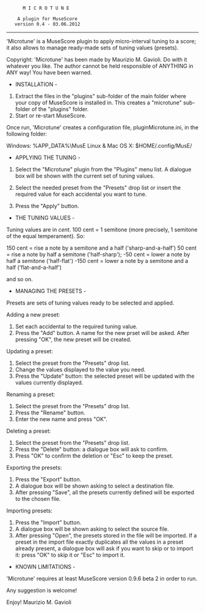           M I C R O T U N E

        A plugin for MuseScore
       version 0.4 - 03.06.2012

---

'Microtune' is a MuseScore plugin to apply micro-interval tuning to a score;
it also allows to manage ready-made sets of tuning values (presets).

Copyright: 'Microtune' has been made by Maurizio M. Gavioli.
    Do with it whatever you like. The author cannot be held responsible of
    ANYTHING in ANY way! You have been warned.


 - INSTALLATION -

1) Extract the files in the "plugins" sub-folder of the main folder where your
    copy of MuseScore is installed in. This creates a "microtune" sub-folder of
    the "plugins" folder.
2) Start or re-start MuseScore.

Once run, 'Microtune' creates a configuration file, pluginMicrotune.ini, in the
following folder:

Windows:			%APP_DATA%\MusE
Linux & Mac OS X:	$HOME/.config/MusE/


 - APPLYING THE TUNING -

1) Select the "Microtune" plugin from the "Plugins" menu list.
    A dialogue box will be shown with the current set of tuning values.

2) Select the needed preset from the "Presets" drop list or insert the required
    value for each accidental you want to tune.

3) Press the "Apply" button.


 - THE TUNING VALUES -

Tuning values are in _cent_. 100 cent = 1 semitone (more precisely, 1 semitone
of the equal temperament). So:

 150 cent = rise a note by a semitone and a half ('sharp-and-a-half')
  50 cent = rise a note by half a semitone ('half-sharp');
 -50 cent = lower a note by half a semitone ('half-flat')
-150 cent = lower a note by a semitone and a half ('flat-and-a-half')

and so on.


 - MANAGING THE PRESETS -

Presets are sets of tuning values ready to be selected and applied.

Adding a new preset:

1) Set each accidental to the required tuning value.
2) Press the "Add" button. A name for the new prset will be asked. After
    pressing "OK", the new preset will be created.

Updating a preset:

1) Select the preset from the "Presets" drop list.
2) Change the values displayed to the value you need.
3) Press the "Update" button: the selected preset will be updated with the
    values currently displayed.

Renaming a preset:

1) Select the preset from the "Presets" drop list.
2) Press the "Rename" button.
3) Enter the new name and press "OK".

Deleting a preset:

1) Select the preset from the "Presets" drop list.
2) Press the "Delete" button: a dialogue box will ask to confirm.
3) Press "OK" to confirm the deletion or "Esc" to keep the preset.

Exporting the presets:

1) Press the "Export" button.
2) A dialogue box will be shown asking to select a destination file.
3) After pressing "Save", all the presets currently defined will be exported
    to the chosen file.

Importing presets:

1) Press the "Import" button.
2) A dialogue box will be shown asking to select the source file.
3) After pressing "Open", the presets stored in the file will be imported. If
    a preset in the import file exactly duplicates all the values in a preset
    already present, a dialogue box will ask if you want to skip or to import
    it: press "OK" to skip it or "Esc" to import it.


- KNOWN LIMITATIONS -

'Microtune' requires at least MuseScore version 0.9.6 beta 2 in order to run.


Any suggestion is welcome!

Enjoy!
	Maurizio M. Gavioli
